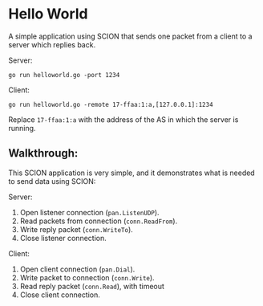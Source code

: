 # Hello World

A simple application using SCION that sends one packet from a client to a server
which replies back.

Server:
```
go run helloworld.go -port 1234
```

Client:
```
go run helloworld.go -remote 17-ffaa:1:a,[127.0.0.1]:1234
```

Replace `17-ffaa:1:a` with the address of the AS in which the server is running.

## Walkthrough:

This SCION application is very simple, and it demonstrates what is needed to send data using SCION:


Server:
1. Open listener connection (`pan.ListenUDP`).
1. Read packets from connection (`conn.ReadFrom`).
1. Write reply packet (`conn.WriteTo`).
1. Close listener connection.

Client:
1. Open client connection (`pan.Dial`).
1. Write packet to connection (`conn.Write`).
1. Read reply packet (`conn.Read`), with timeout
1. Close client connection.
